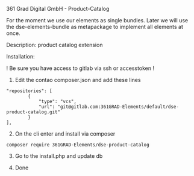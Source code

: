 361 Grad Digital GmbH - Product-Catalog

For the moment we use our elements as single bundles.
Later we will use the dse-elements-bundle as metapackage
to implement all elements at once.

Description:
product catalog extension

Installation:

! Be sure you have access to gitlab via ssh or accesstoken !


1. Edit the contao composer.json and add these lines
```
"repositories": [
        {
            "type": "vcs",
            "url": "git@gitlab.com:361GRAD-Elements/default/dse-product-catalog.git"
        }
],
```

2. On the cli enter and install via composer
```
composer require 361GRAD-Elements/dse-product-catalog
```

3. Go to the install.php and update db


4. Done
